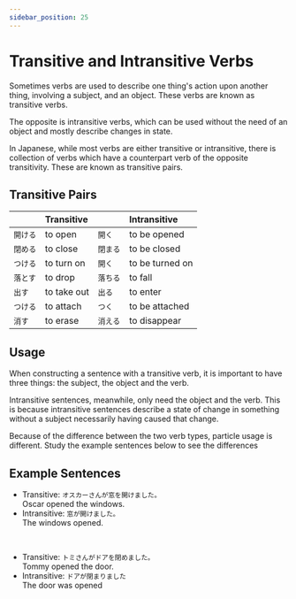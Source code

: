```yaml
---
sidebar_position: 25
---
```


# Transitive and Intransitive Verbs

Sometimes verbs are used to describe one thing's action upon another thing, involving a subject, and an object. These verbs are known as transitive verbs.

The opposite is intransitive verbs, which can be used without the need of an object and mostly describe changes in state.

In Japanese, while most verbs are either transitive or intransitive, there is collection of verbs which have a counterpart verb of the opposite transitivity. These are known as transitive pairs.

## Transitive Pairs

||Transitive||Intransitive|
|:--|:--|:--|:--|
|``開ける``|to open|``開く``|to be opened|
|``閉める``|to close|``閉まる``|to be closed|
|``つける``|to turn on|``開く``|to be turned on|
|``落とす``|to drop|``落ちる``|to fall|
|``出す``|to take out|``出る``|to enter|
|``つける``|to attach|``つく``|to be attached|
|``消す``|to erase|``消える``|to disappear|

## Usage

When constructing a sentence with a transitive verb, it is important to have three things: the subject, the object and the verb.
  
Intransitive sentences, meanwhile, only need the object and the verb. This is because intransitive sentences describe a state of change in something without a subject necessarily having caused that change.

Because of the difference between the two verb types, particle usage is different. Study the example sentences below to see the differences

## Example Sentences

- Transitive: ``オスカーさんが窓を開けました。``  
  Oscar opened the windows.
- Intransitive: ``窓が開けました。``  
  The windows opened.

<br/>

- Transitive: ``トミさんがドアを閉めました。``  
  Tommy opened the door.
- Intransitive: ``ドアが閉まりました``  
  The door was opened
